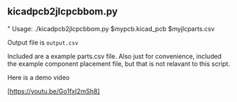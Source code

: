 ## kicadpcb2jlcpcbbom.py

" Usage: ./kicadpcb2jlcpcbbom.py $mypcb.kicad_pcb $myjlcparts.csv

Output file is `output.csv`

Included are a example parts.csv file.
Also just for convenience, included the example component placement file,
but that is not relavant to this script.


Here is a demo video

[https://youtu.be/Go1fxI2mSh8]
